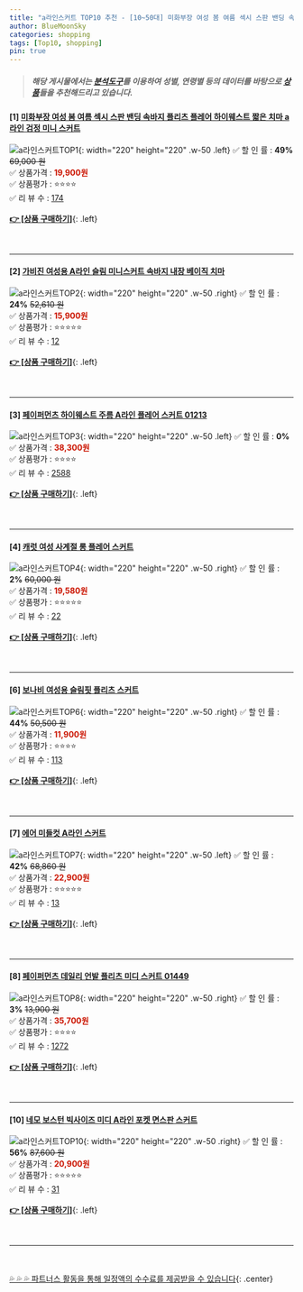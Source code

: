 ```yaml
---
title: "a라인스커트 TOP10 추천 - [10~50대] 미화부장 여성 봄 여름 섹시 스판 밴딩 속바지 플리츠 플레어 하이웨스트 짧은 치마 a라인 검정 미니 스커트"
author: BlueMoonSky
categories: shopping
tags: [Top10, shopping]
pin: true
---
```


> ##### 해당 게시물에서는 [**분석도구**](https://itemscout.io/)를 이용하여 **성별**, **연령별** 등의 데이터를 바탕으로 [**상품**](https://link.coupang.com/a/baae76)들을 추천해드리고 있습니다.

#### [1] [미화부장 여성 봄 여름 섹시 스판 밴딩 속바지 플리츠 플레어 하이웨스트 짧은 치마 a라인 검정 미니 스커트](https://link.coupang.com/re/AFFSDP?lptag=AF5964186&subid=bluemoonsky6999&pageKey=7235309636&traceid=V0-153&itemId=18369866486&vendorItemId=85513397709)
![a라인스커트TOP1](https://thumbnail8.coupangcdn.com/thumbnails/remote/230x230ex/image/vendor_inventory/05a9/14775c7d5a71106349be068956cb2b4ab4d2aac7c4acaa3a229b33e0272c.jpg){: width="220" height="220" .w-50 .left}
✅ 할 인 률 : **49%** ~~<del class="base-price"> 69,000  </del>원~~<br>
✅ 상품가격 : <span style="color:#cb1400"> **19,900원** </span><br>
✅ 상품평가 : ⭐⭐⭐⭐<br>
✅ 리 뷰 수 : [174](https://link.coupang.com/re/AFFSDP?lptag=AF5964186&subid=bluemoonsky6999&pageKey=7235309636&traceid=V0-153&itemId=18369866486&vendorItemId=85513397709)<br>
<br>
[**👉  [상품 구매하기]**](https://link.coupang.com/re/AFFSDP?lptag=AF5964186&subid=bluemoonsky6999&pageKey=7235309636&traceid=V0-153&itemId=18369866486&vendorItemId=85513397709){: .left}
<br>
<br>
<br>

***

#### [2] [가비진 여성용 A라인 슬림 미니스커트 속바지 내장 베이직 치마](https://link.coupang.com/re/AFFSDP?lptag=AF5964186&subid=bluemoonsky6999&pageKey=6824663259&traceid=V0-153&itemId=16185890712&vendorItemId=83381131464)
![a라인스커트TOP2](https://thumbnail7.coupangcdn.com/thumbnails/remote/230x230ex/image/vendor_inventory/71d9/8ad195376005a9fa725c81fbc0f733750ffeeb38c1a9b227c187c33d91bd.jpg){: width="220" height="220" .w-50 .right}
✅ 할 인 률 : **24%** ~~<del class="base-price"> 52,610  </del>원~~<br>
✅ 상품가격 : <span style="color:#cb1400"> **15,900원** </span><br>
✅ 상품평가 : ⭐⭐⭐⭐⭐<br>
✅ 리 뷰 수 : [12](https://link.coupang.com/re/AFFSDP?lptag=AF5964186&subid=bluemoonsky6999&pageKey=6824663259&traceid=V0-153&itemId=16185890712&vendorItemId=83381131464)<br>
<br>
[**👉  [상품 구매하기]**](https://link.coupang.com/re/AFFSDP?lptag=AF5964186&subid=bluemoonsky6999&pageKey=6824663259&traceid=V0-153&itemId=16185890712&vendorItemId=83381131464){: .left}
<br>
<br>
<br>

***

#### [3] [페이퍼먼츠 하이웨스트 주름 A라인 플레어 스커트 01213](https://link.coupang.com/re/AFFSDP?lptag=AF5964186&subid=bluemoonsky6999&pageKey=6281662234&traceid=V0-153&itemId=12902116864&vendorItemId=80167067983)
![a라인스커트TOP3](https://thumbnail10.coupangcdn.com/thumbnails/remote/230x230ex/image/retail/images/2022/01/11/15/4/1bac2d49-503e-4673-ab9f-a4da37241dfc.jpg){: width="220" height="220" .w-50 .left}
✅ 할 인 률 : **0%** <br>
✅ 상품가격 : <span style="color:#cb1400"> **38,300원** </span><br>
✅ 상품평가 : ⭐⭐⭐⭐<br>
✅ 리 뷰 수 : [2588](https://link.coupang.com/re/AFFSDP?lptag=AF5964186&subid=bluemoonsky6999&pageKey=6281662234&traceid=V0-153&itemId=12902116864&vendorItemId=80167067983)<br>
<br>
[**👉  [상품 구매하기]**](https://link.coupang.com/re/AFFSDP?lptag=AF5964186&subid=bluemoonsky6999&pageKey=6281662234&traceid=V0-153&itemId=12902116864&vendorItemId=80167067983){: .left}
<br>
<br>
<br>

***

#### [4] [캐럿 여성 사계절 롱 플레어 스커트](https://link.coupang.com/re/AFFSDP?lptag=AF5964186&subid=bluemoonsky6999&pageKey=2092522816&traceid=V0-153&itemId=3554542544&vendorItemId=71540445779)
![a라인스커트TOP4](https://thumbnail7.coupangcdn.com/thumbnails/remote/230x230ex/image/retail/images/6254000612401484-61a02970-f2e3-4ddb-bab2-48ed81469811.jpg){: width="220" height="220" .w-50 .right}
✅ 할 인 률 : **2%** ~~<del class="base-price"> 60,000  </del>원~~<br>
✅ 상품가격 : <span style="color:#cb1400"> **19,580원** </span><br>
✅ 상품평가 : ⭐⭐⭐⭐⭐<br>
✅ 리 뷰 수 : [22](https://link.coupang.com/re/AFFSDP?lptag=AF5964186&subid=bluemoonsky6999&pageKey=2092522816&traceid=V0-153&itemId=3554542544&vendorItemId=71540445779)<br>
<br>
[**👉  [상품 구매하기]**](https://link.coupang.com/re/AFFSDP?lptag=AF5964186&subid=bluemoonsky6999&pageKey=2092522816&traceid=V0-153&itemId=3554542544&vendorItemId=71540445779){: .left}
<br>
<br>
<br>

***

#### [6] [보나비 여성용 슬림핏 플리츠 스커트](https://link.coupang.com/re/AFFSDP?lptag=AF5964186&subid=bluemoonsky6999&pageKey=7143434492&traceid=V0-153&itemId=17970713223&vendorItemId=85127949701)
![a라인스커트TOP6](https://thumbnail7.coupangcdn.com/thumbnails/remote/230x230ex/image/rs_quotation_api/slt3hx5w/61e622d271254292abcbf6472dc2e735.jpg){: width="220" height="220" .w-50 .right}
✅ 할 인 률 : **44%** ~~<del class="base-price"> 50,500  </del>원~~<br>
✅ 상품가격 : <span style="color:#cb1400"> **11,900원** </span><br>
✅ 상품평가 : ⭐⭐⭐⭐<br>
✅ 리 뷰 수 : [113](https://link.coupang.com/re/AFFSDP?lptag=AF5964186&subid=bluemoonsky6999&pageKey=7143434492&traceid=V0-153&itemId=17970713223&vendorItemId=85127949701)<br>
<br>
[**👉  [상품 구매하기]**](https://link.coupang.com/re/AFFSDP?lptag=AF5964186&subid=bluemoonsky6999&pageKey=7143434492&traceid=V0-153&itemId=17970713223&vendorItemId=85127949701){: .left}
<br>
<br>
<br>

***

#### [7] [에어 미들컷 A라인 스커트](https://link.coupang.com/re/AFFSDP?lptag=AF5964186&subid=bluemoonsky6999&pageKey=6234806777&traceid=V0-153&itemId=12550437598&vendorItemId=79818774592)
![a라인스커트TOP7](https://thumbnail9.coupangcdn.com/thumbnails/remote/230x230ex/image/retail/images/5980024678890318-aa9819e8-a1b6-4eb5-bccc-097df2cc53c4.jpg){: width="220" height="220" .w-50 .left}
✅ 할 인 률 : **42%** ~~<del class="base-price"> 68,860  </del>원~~<br>
✅ 상품가격 : <span style="color:#cb1400"> **22,900원** </span><br>
✅ 상품평가 : ⭐⭐⭐⭐⭐<br>
✅ 리 뷰 수 : [13](https://link.coupang.com/re/AFFSDP?lptag=AF5964186&subid=bluemoonsky6999&pageKey=6234806777&traceid=V0-153&itemId=12550437598&vendorItemId=79818774592)<br>
<br>
[**👉  [상품 구매하기]**](https://link.coupang.com/re/AFFSDP?lptag=AF5964186&subid=bluemoonsky6999&pageKey=6234806777&traceid=V0-153&itemId=12550437598&vendorItemId=79818774592){: .left}
<br>
<br>
<br>

***

#### [8] [페이퍼먼츠 데일리 언발 플리츠 미디 스커트 01449](https://link.coupang.com/re/AFFSDP?lptag=AF5964186&subid=bluemoonsky6999&pageKey=6394371342&traceid=V0-153&itemId=13646182733&vendorItemId=80898804912)
![a라인스커트TOP8](https://thumbnail6.coupangcdn.com/thumbnails/remote/230x230ex/image/retail/images/2022/03/07/18/5/05725811-e51a-4130-ba30-78d2143725cc.jpg){: width="220" height="220" .w-50 .right}
✅ 할 인 률 : **3%** ~~<del class="base-price"> 13,900  </del>원~~<br>
✅ 상품가격 : <span style="color:#cb1400"> **35,700원** </span><br>
✅ 상품평가 : ⭐⭐⭐⭐<br>
✅ 리 뷰 수 : [1272](https://link.coupang.com/re/AFFSDP?lptag=AF5964186&subid=bluemoonsky6999&pageKey=6394371342&traceid=V0-153&itemId=13646182733&vendorItemId=80898804912)<br>
<br>
[**👉  [상품 구매하기]**](https://link.coupang.com/re/AFFSDP?lptag=AF5964186&subid=bluemoonsky6999&pageKey=6394371342&traceid=V0-153&itemId=13646182733&vendorItemId=80898804912){: .left}
<br>
<br>
<br>

***

#### [10] [네모 보스턴 빅사이즈 미디 A라인 포켓 면스판 스커트](https://link.coupang.com/re/AFFSDP?lptag=AF5964186&subid=bluemoonsky6999&pageKey=1738286497&traceid=V0-153&itemId=2959367687&vendorItemId=71037798016)
![a라인스커트TOP10](https://thumbnail10.coupangcdn.com/thumbnails/remote/230x230ex/image/vendor_inventory/53f4/0b0b712e3e51ec493faffb0d71a403d04e9bb4c686b15f34a2f26d401d96.jpg){: width="220" height="220" .w-50 .right}
✅ 할 인 률 : **56%** ~~<del class="base-price"> 87,600  </del>원~~<br>
✅ 상품가격 : <span style="color:#cb1400"> **20,900원** </span><br>
✅ 상품평가 : ⭐⭐⭐⭐⭐<br>
✅ 리 뷰 수 : [31](https://link.coupang.com/re/AFFSDP?lptag=AF5964186&subid=bluemoonsky6999&pageKey=1738286497&traceid=V0-153&itemId=2959367687&vendorItemId=71037798016)<br>
<br>
[**👉  [상품 구매하기]**](https://link.coupang.com/re/AFFSDP?lptag=AF5964186&subid=bluemoonsky6999&pageKey=1738286497&traceid=V0-153&itemId=2959367687&vendorItemId=71037798016){: .left}
<br>
<br>
<br>

***
<br><br>[💦 💦 💦 파트너스 활동을 통해 일정액의 수수료를 제공받을 수 있습니다](https://link.coupang.com/a/baae76){: .center}